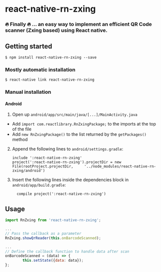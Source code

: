 
# react-native-rn-zxing

### 🔥 Finally 🔥 ... an easy way to implement an efficient QR Code scanner (Zxing based) using React native.

## Getting started

`$ npm install react-native-rn-zxing --save`

### Mostly automatic installation

`$ react-native link react-native-rn-zxing`

### Manual installation


#### Android

1. Open up `android/app/src/main/java/[...]/MainActivity.java`
  - Add `import com.reactlibrary.RnZxingPackage;` to the imports at the top of the file
  - Add `new RnZxingPackage()` to the list returned by the `getPackages()` method
2. Append the following lines to `android/settings.gradle`:
  	```
  	include ':react-native-rn-zxing'
  	project(':react-native-rn-zxing').projectDir = new File(rootProject.projectDir, 	'../node_modules/react-native-rn-zxing/android')
  	```
3. Insert the following lines inside the dependencies block in `android/app/build.gradle`:
  	```
      compile project(':react-native-rn-zxing')
  	```


## Usage
```javascript
import RnZxing from 'react-native-rn-zxing';

...
// Pass the callback as a parameter
RnZxing.showQrReader(this.onBarcodeScanned);

...
// Define the callback function to handle data after scan
onBarcodeScanned = (data) => {
        this.setState({data: data});
};

```
